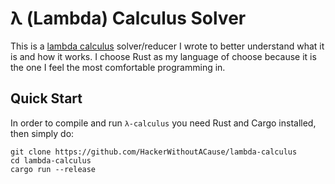 # λ (Lambda) Calculus Solver

This is a [lambda calculus](https://en.wikipedia.org/wiki/Lambda_calculus)
solver/reducer I wrote to better understand what it is and how it works. I
choose Rust as my language of choose because it is the one I feel the most
comfortable programming in.

## Quick Start

In order to compile and run `λ-calculus` you need Rust and Cargo installed, then
simply do:

```
git clone https://github.com/HackerWithoutACause/lambda-calculus
cd lambda-calculus
cargo run --release
```
